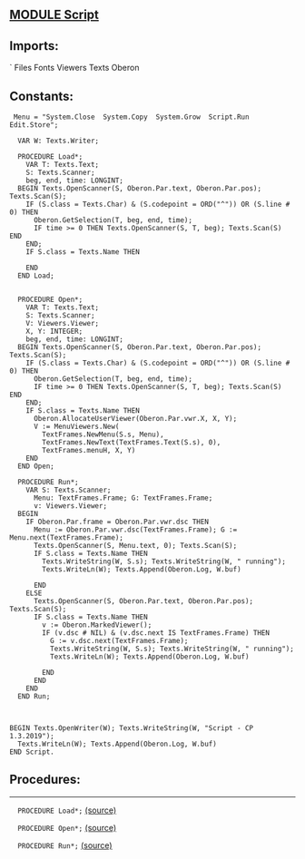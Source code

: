 
## [MODULE Script](https://github.com/io-core/Script/blob/main/Script.Mod)

  ## Imports:
` Files Fonts Viewers Texts Oberon
  ## Constants:
```
 Menu = "System.Close  System.Copy  System.Grow  Script.Run  Edit.Store";

  VAR W: Texts.Writer;

  PROCEDURE Load*;
    VAR T: Texts.Text;
    S: Texts.Scanner;
    beg, end, time: LONGINT;
  BEGIN Texts.OpenScanner(S, Oberon.Par.text, Oberon.Par.pos); Texts.Scan(S);
    IF (S.class = Texts.Char) & (S.codepoint = ORD("^")) OR (S.line # 0) THEN
      Oberon.GetSelection(T, beg, end, time);
      IF time >= 0 THEN Texts.OpenScanner(S, T, beg); Texts.Scan(S) END
    END;
    IF S.class = Texts.Name THEN
      
    END
  END Load;


  PROCEDURE Open*;
    VAR T: Texts.Text;
    S: Texts.Scanner;
    V: Viewers.Viewer;
    X, Y: INTEGER;
    beg, end, time: LONGINT;
  BEGIN Texts.OpenScanner(S, Oberon.Par.text, Oberon.Par.pos); Texts.Scan(S);
    IF (S.class = Texts.Char) & (S.codepoint = ORD("^")) OR (S.line # 0) THEN
      Oberon.GetSelection(T, beg, end, time);
      IF time >= 0 THEN Texts.OpenScanner(S, T, beg); Texts.Scan(S) END
    END;
    IF S.class = Texts.Name THEN
      Oberon.AllocateUserViewer(Oberon.Par.vwr.X, X, Y);
      V := MenuViewers.New(
        TextFrames.NewMenu(S.s, Menu),
        TextFrames.NewText(TextFrames.Text(S.s), 0),
        TextFrames.menuH, X, Y)
    END
  END Open;

  PROCEDURE Run*;
    VAR S: Texts.Scanner;
      Menu: TextFrames.Frame; G: TextFrames.Frame;
      v: Viewers.Viewer;
  BEGIN
    IF Oberon.Par.frame = Oberon.Par.vwr.dsc THEN
      Menu := Oberon.Par.vwr.dsc(TextFrames.Frame); G := Menu.next(TextFrames.Frame);
      Texts.OpenScanner(S, Menu.text, 0); Texts.Scan(S); 
      IF S.class = Texts.Name THEN
        Texts.WriteString(W, S.s); Texts.WriteString(W, " running");
        Texts.WriteLn(W); Texts.Append(Oberon.Log, W.buf)
        
      END
    ELSE
      Texts.OpenScanner(S, Oberon.Par.text, Oberon.Par.pos); Texts.Scan(S);
      IF S.class = Texts.Name THEN
        v := Oberon.MarkedViewer();
        IF (v.dsc # NIL) & (v.dsc.next IS TextFrames.Frame) THEN
          G := v.dsc.next(TextFrames.Frame);
          Texts.WriteString(W, S.s); Texts.WriteString(W, " running");
          Texts.WriteLn(W); Texts.Append(Oberon.Log, W.buf)
          
        END
      END
    END
  END Run;



BEGIN Texts.OpenWriter(W); Texts.WriteString(W, "Script - CP 1.3.2019");
  Texts.WriteLn(W); Texts.Append(Oberon.Log, W.buf)
END Script.

```
## Procedures:
---

`  PROCEDURE Load*;` [(source)](https://github.com/io-core/Script/blob/main/Script.Mod#L19)


`  PROCEDURE Open*;` [(source)](https://github.com/io-core/Script/blob/main/Script.Mod#L34)


`  PROCEDURE Run*;` [(source)](https://github.com/io-core/Script/blob/main/Script.Mod#L54)

